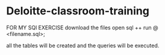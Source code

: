 # Deloitte-classroom-training
  FOR MY SQl EXERCISE
  download the files
  open sql ++
  run 
    @ <file path> <filename.sql>;
   
  all the tables will be created and the queries will be executed.
